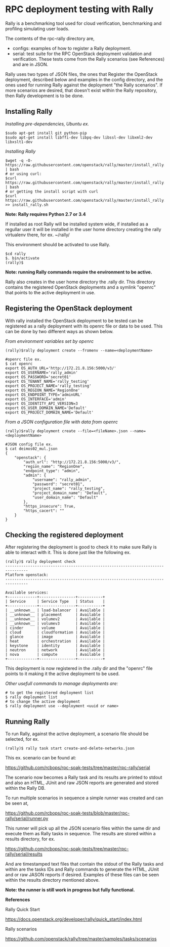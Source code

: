 RPC deployment testing with Rally
=================================

Rally is a benchmarking tool used for cloud verification,
benchmarking and profiling simulating user loads.

The contents of the rpc-rally directory are,

* configs: examples of how to register a Rally deployment.
* serial: test suite for the RPC OpenStack deployment
validation and verification. These tests come from the
Rally scenarios (see References) and are in JSON.

Rally uses two types of JSON files, the ones that
Register the OpenStack deployment, described below
and examples in the config directory, 
and the ones used for running Rally against the 
deployment "the Rally scenarios". 
If more scenarios are desired, that doesn't
exist within the Rally repository, then Rally development
is to be done.


Installing Rally
----------------

*Installing pre-dependencies, Ubuntu ex.*
```commandline
$sudo apt-get install git python-pip
$sudo apt-get install libffi-dev libpq-dev libssl-dev libxml2-dev libxslt1-dev
```

*Installing Rally*
```commandline
$wget -q -O- https://raw.githubusercontent.com/openstack/rally/master/install_rally.sh | bash
# or using curl:
$curl https://raw.githubusercontent.com/openstack/rally/master/install_rally.sh | bash
# or getting the install script with curl
$curl https://raw.githubusercontent.com/openstack/rally/master/install_rally.sh >> install_rally.sh
```

**Note: Rally requires Python 2.7 or 3.4**

If installed as root Rally will be installed system wide,
if installed as a regullar user it will be installed in the
user home directory creating the rally virtualenv there,
for ex. ~/rally/

This environment should be activated to use Rally.
```commandline
$cd rally
$. bin/activate
(rally)$
```
**Note: running Rally commands require the environment to
be active.**

Rally also creates in the user home directory the .rally dir.
This directory contains the registered OpenStack deployments
and a symlink "openrc" that points to the active deployment
in use.

Registering the OpenStack deployment
------------------------------------
With rally installed the OpenStack deployment to be tested
can be registered as a rally deployment with its openrc
file or data to be used. This can be done by two different
ways as shown below.

*From environment variables set by openrc*
```commandline
(rally)$rally deployment create --fromenv --name=<deploymentName>

#openrc file ex.
$ cat openrc
export OS_AUTH_URL='http://172.21.8.156:5000/v3/'
export OS_USERNAME='rally_admin'
export OS_PASSWORD='secret01'
export OS_TENANT_NAME='rally_testing'
export OS_PROJECT_NAME='rally_testing'
export OS_REGION_NAME='RegionOne'
export OS_ENDPOINT_TYPE='adminURL'
export OS_INTERFACE='admin'
export OS_IDENTITY_API_VERSION=3
export OS_USER_DOMAIN_NAME='Default'
export OS_PROJECT_DOMAIN_NAME='Default'

```

*From a JSON configuration file with data from openrc*
```commandline
(rally)$rally deployment create --file=<fileName>.json --name=<deploymentName>

#JSON config file ex.
$ cat deimos02_mul.json
{
    "openstack": {
        "auth_url": "http://172.21.8.156:5000/v3/",
        "region_name": "RegionOne",
        "endpoint_type": "admin",
        "admin": {
            "username": "rally_admin",
            "password": "secret01",
            "project_name": "rally_testing",
            "project_domain_name": "Default",
            "user_domain_name": "Default"
        },
        "https_insecure": True,
        "https_cacert": ""
    }
}
```

Checking the registered deployment
----------------------------------
After registering the deployment is good to check it
to make sure Rally is able to interact with it. This is
done just like the following ex.

```commandline
(rally)$ rally deployment check
--------------------------------------------------------------------------------
Platform openstack:
--------------------------------------------------------------------------------

Available services:
+-------------+----------------+-----------+
| Service     | Service Type   | Status    |
+-------------+----------------+-----------+
| __unknown__ | load-balancer  | Available |
| __unknown__ | placement      | Available |
| __unknown__ | volumev2       | Available |
| __unknown__ | volumev3       | Available |
| cinder      | volume         | Available |
| cloud       | cloudformation | Available |
| glance      | image          | Available |
| heat        | orchestration  | Available |
| keystone    | identity       | Available |
| neutron     | network        | Available |
| nova        | compute        | Available |
+-------------+----------------+-----------+
```

This deployment is now registered in the .rally dir and
the "openrc" file points to it making it the active
deployment to be used.

*Other usefull commands  to manage deployments are:*

```commandline
# to get the registered deployment list
$ rally deployment list
# to change the active deployment
$ rally deployment use --deployment <uuid or name>
```

Running Rally
-------------

To run Rally, against the active deployment, a scenario file should
be selected, for ex.

```commandline
(rally)$ rally task start create-and-delete-networks.json
```

This ex. scenario can be found at:

https://github.com/rcbops/rpc-soak-tests/tree/master/rpc-rally/serial

The scenario now becomes a Rally task and its results are printed to stdout
and also an HTML, JUnit and raw JSON reports are generated and stored within
the Rally DB.

To run multiple scenarios in sequence a simple runner was created and can
be seen at,

https://github.com/rcbops/rpc-soak-tests/blob/master/rpc-rally/serial/runner.py

This runner will pick up all the JSON scenario files within the same dir and
execute them as Rally tasks in sequence. The results are stored within a
results directory, for ex.

https://github.com/rcbops/rpc-soak-tests/tree/master/rpc-rally/serial/results

And are timestamped text files that contain the stdout of the Rally tasks
and within are the tasks IDs and Rally commands to generate the HTML, JUnit
and or raw JASON reports if desired. Examples of these files can be seen
within the results directory mentioned above.

**Note: the runner is still work in progress but fully functional.**



**References**

Rally Quick Start

https://docs.openstack.org/developer/rally/quick_start/index.html

Rally scenarios

https://github.com/openstack/rally/tree/master/samples/tasks/scenarios